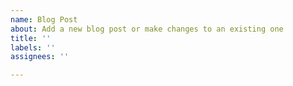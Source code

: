 ```yaml
---
name: Blog Post
about: Add a new blog post or make changes to an existing one
title: ''
labels: ''
assignees: ''

---
```



